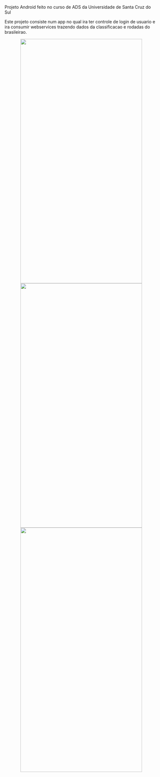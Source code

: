 Projeto Android feito no curso de ADS da Universidade de Santa Cruz do Sul

Este projeto consiste num app no qual ira ter controle de login de usuario e ira consumir webservices 
trazendo dados da classificacao e rodadas do brasileirao.

<div align="center">
    <img src="/../master/login.jpeg" width="400px" height="800px"/>
</div>


<div align="center">
    <img src="/../master/classificacao.jpeg" width="400px" height="800px"/>
</div>


<div align="center">
    <img src="/../master/rodada.jpeg" width="400px" height="800px"/>
</div>
